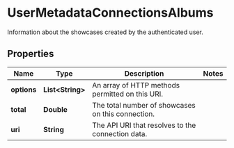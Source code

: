 

# UserMetadataConnectionsAlbums

Information about the showcases created by the authenticated user.

## Properties

| Name | Type | Description | Notes |
|------------ | ------------- | ------------- | -------------|
|**options** | **List&lt;String&gt;** | An array of HTTP methods permitted on this URI. |  |
|**total** | **Double** | The total number of showcases on this connection. |  |
|**uri** | **String** | The API URI that resolves to the connection data. |  |



